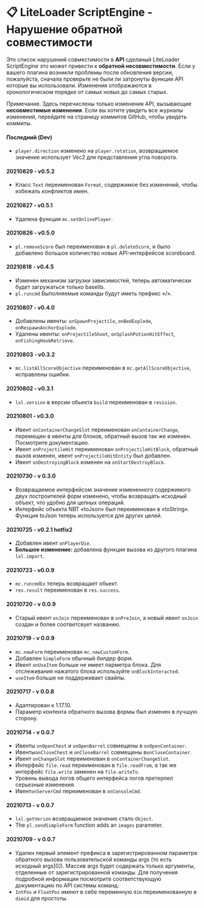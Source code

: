<!-- translated -->

# 📋 LiteLoader ScriptEngine - Нарушение обратной совместимости

Это список нарушений совместимости в **API** сделаный LiteLoader ScriptEngine это может привести к **обратной несовместимости**.
Если у вашего плагина возникли проблемы после обновления версии, пожалуйста, сначала проверьте не были ли затронуты функции API которые вы использовали.
Изменения отображаются в хронологическом порядке от самых новых до самых старых.

Примечание. Здесь перечислены только изменения API, вызывающие **несовместимые изменения**. Если вы хотите увидеть все журналы изменений, перейдите на страницу коммитов GitHub, чтобы увидеть коммиты.

#### Последний (Dev)

- `player.direction` изменено на `player.rotation`, возвращаемое значение использует Vec2 для представления угла поворота.

#### 20210829 - v0.5.2

- Класс `Text` переименован `Format`, содержимое без изменений, чтобы избежать конфликтов имен.

#### 20210827 - v0.5.1

- Удалена функция `mc.setOnlinePlayer`.

#### 20210826 - v0.5.0

- `pl.removeScore` был переименован в  `pl.deleteScore`, и было добавлено большое количество новых API-интерфейсов scoreboard.

#### 20210818 - v0.4.5

- Изменен механизм загрузки зависимостей, теперь автоматически будет загружаться только baselib.
- `pl.runcmd` Выполняемые команды будут иметь префикс «/».

#### 20210807 - v0.4.0

- Добавлены ивенты: `onSpawnProjectile`, `onBedExplode`,` onRespawnAnchorExplode`.
- Удалены ивенты: `onProjectileShoot`, `onSplashPotionHitEffect`, `onFishingHookRetrieve`.

#### 20210803 - v0.3.2

- `mc.listAllScoreObjective` переименован в  `mc.getAllScoreObjective`, исправлены ошибки.

#### 20210802 - v0.3.1

- `lxl.version` в версии обьекта `build` переименован в `revision`.

#### 20210801 - v0.3.0

- Ивент `onContainerChangeSlot` переименован `onContainerChange`, перемещен в ивенты для блоков, обратный вызов так же изменен. Посмотрите документацию.
- Ивент `onProjectileHit` переименован `onProjectileHitBlock`, обратный вызов изменен, ивент `onProjectileHitEntity` был добавлен.
- Ивент `onDestroyingBlock` изменен на `onStartDestroyBlock`.

#### 20210730 - v 0.3.0

- Возвращаемое интерфейсом значение измененного содержимого двух построителей форм изменено, чтобы возвращать исходный объект, что удобно для цепных операций.
- Интерфейс объекта NBT «toJson» был переименован в «toString». Функция toJson теперь используется для других целей.

#### 20210725 - v0.2.1 hotfix2

- Добавлен ивент `onPlayerDie`.
- **Большое изменение:** добавлена функция вызова из другого плагина `lxl.import`. 

#### 20210723 - v0.0.9

- `mc.runcmdEx` теперь возвращает обьект.
- `res.result` переименован в  `res.success`.

#### 20210720 - v 0.0.9

- Старый ивент `onJoin` переименован в  `onPreJoin`, а новый ивент `onJoin` создан и более соответсвует названию.

#### 20210719 - v 0.0.9

- `mc.newForm` переименован `mc.newCustomForm`.
- Добавлен `SimpleForm` обычный билдер форм.
- Ивент `onUseItem` больше не имеет парметра блока. Для отслеживания нажатого блока используйте `onBlockInteracted`.
- `useItem` больше не поддерживает свайпы. <!---что?----> 

#### 20210717 - v 0.0.8

- Адаптирован к 1.17.10.
- Параметр контента обратного вызова формы был изменен в лучшую сторону.

#### 20210714 - v 0.0.7

- Ивенты `onOpenChest` и `onOpenBarrel` совмещены в `onOpenContainer`.
- Ивенты`onCloseChest` и `onCloseBarrel` совмещены в`onCloseContainer`.
- Ивент `onChangeSlot` переименован в `onContainerChangeSlot`.
- Интерфейс `file.read` переименован в  `file.readFrom`, а так же интерфейс `file.write` заменен на `file.writeTo`.
- Уровень вывода логов общего интерфейса логов претерпел серьезные изменения.
- Ивент`onServerCmd` переименован в `onConsoleCmd`.

#### 20210713 - v 0.0.7

- `lxl.getVerion` возвращаемое значение стало `Object`.
- The `pl.sendSimpleForm` function adds an `images` parameter.

#### 20210709 - v 0.0.7

- Удален первый элемент префикса в зарегистрированном параметре обратного вызова пользовательской команды args (то есть исходный args[0]).
  Массив args будет содержать только аргументы, отделенные от зарегистрированной команды.
  Для получения подробной информации посмотрите соответствующую документацию по API системы команд.
- `IntPos` и `FloatPos` имеют в себе переменную `dim` переименованную в `dimid` для простоты.
